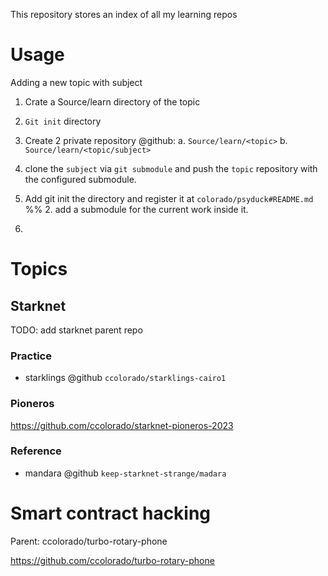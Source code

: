 This repository stores an index of all my learning repos

# Usage
Adding a new topic with subject
1. Crate a Source/learn directory of the topic
2. `Git init` directory
3. Create 2 private repository @github:
   a. `Source/learn/<topic>`
   b. `Source/learn/<topic/subject>`
4. clone the `subject` via `git submodule` and push  the `topic` repository with the
   configured submodule.

6. Add git init the directory and register it at `colorado/psyduck#README.md`
%% 2. add a submodule for the current work inside it.
3. 


# Topics

## Starknet
TODO: add starknet parent repo
### Practice
* starklings @github `ccolorado/starklings-cairo1`
### Pioneros
https://github.com/ccolorado/starknet-pioneros-2023

### Reference
* mandara @github `keep-starknet-strange/madara`


# Smart contract hacking
Parent: ccolorado/turbo-rotary-phone

https://github.com/ccolorado/turbo-rotary-phone


